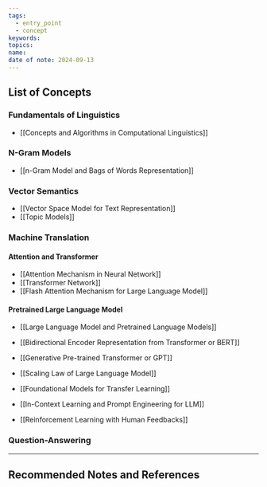```yaml
---
tags:
  - entry_point
  - concept
keywords: 
topics: 
name: 
date of note: 2024-09-13
---
```


## List of Concepts

### Fundamentals of Linguistics

- [[Concepts and Algorithms in Computational Linguistics]]


### N-Gram Models

- [[n-Gram Model and Bags of Words Representation]]

### Vector Semantics

- [[Vector Space Model for Text Representation]]
- [[Topic Models]]


### Machine Translation

#### Attention and Transformer 

- [[Attention Mechanism in Neural Network]]
- [[Transformer Network]]
- [[Flash Attention Mechanism for Large Language Model]]

#### Pretrained Large Language Model

- [[Large Language Model and Pretrained Language Models]]
- [[Bidirectional Encoder Representation from Transformer or BERT]]
- [[Generative Pre-trained Transformer or GPT]]

- [[Scaling Law of Large Language Model]]
- [[Foundational Models for Transfer Learning]]
- [[In-Context Learning and Prompt Engineering for LLM]]
- [[Reinforcement Learning with Human Feedbacks]]


### Question-Answering







-----------
##  Recommended Notes and References

